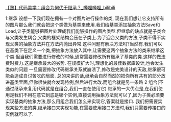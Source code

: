 [【熟】代码美学：组合为何优于继承？_哔哩哔哩_bilibili](https://www.bilibili.com/video/BV1bW4y1G7Ut/?spm_id_from=333.999.0.0&vd_source=883b2300c8e4f546805cfe9456c5fccb)

1:继承 
设想一下我们现在拥有一个对图片进行操作的类, 现在我们想让它支持所有的图片那么我们就会把这个类做为基类来使用.我们给基类添加抽象方法Save和Load,让子类能够把图片处理成我们能够操作的图片类型.但继承的缺点就是子类会与父类发生耦合,父类的框架结构会压在子类上.为了迎合父类的方法,子类不得不实现父类的抽象方法并在方法内抛出异常.这种问题有解决方法吗?当然有.我们可以在基类下在定义一个类,把抽象方法放入其中,让需要这两个抽象方法的类来继承这个类.但当我们需要进行修改的时候,通常需要修改所有继承了基类的类.这样的做法费时费力.这是继承最大的劣势.
在规模扩大时,理想化的最佳数据库设计,也会发生类似的问题
一旦需要修改代码继承关系就崩溃了,修改是完美设计的天敌,继承很可能会造成自讨苦吃的局面.
总的来讲的话,继承会自然而然的把你所有共有的部分放进基类里面,但你很快就会发现特例,然后进行大改.而组合就是另一条路
2 组合(不通过继承来复用代码就是在组合,我们一直在使用它)
继承的一大优点是,在我们使用是我们不用在意它到底是哪个实例,直接调用抽象方法就可以了,因为子类必须要实现基类的抽象方法,那么用组合我们怎么来实现它,答案就是接口.
我们把需要实现某些方法的类,继承接口来实现功能,在需要使用接口方法时,我们只需要传接口的实例就可以了.



